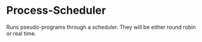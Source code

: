 # Process-Scheduler
Runs pseudo-programs through a scheduler. They will be either round robin or real time.
